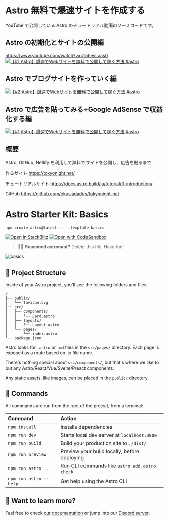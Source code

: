 # Astro 無料で爆速サイトを作成する

YouTube で公開している Astro のチュートリアル動画のソースコードです。

## Astro の初期化とサイトの公開編

https://www.youtube.com/watch?v=c1ohevLaas0
[![【#1 Astro】爆速でWebサイトを無料で公開して稼ぐ方法 #astro](https://i9.ytimg.com/vi_webp/c1ohevLaas0/mqdefault.webp?v=63d6eeed&sqp=COyD3Z4G&rs=AOn4CLD5ni-pmnUe4Z0T1Ki3_TpkQemPRQ)](https://www.youtube.com/watch?v=c1ohevLaas0)

## Astro でブログサイトを作っていく編

[![【#2 Astro】爆速でWebサイトを無料で公開して稼ぐ方法 #astro](https://i9.ytimg.com/vi/_KBd8H19s0c/mqdefault.jpg?v=63d6efb6&sqp=COyD3Z4G&rs=AOn4CLC6y4HirjYGABSZGXp_YHIHoBwNQA)](https://www.youtube.com/watch?v=_KBd8H19s0c)

## Astro で広告を貼ってみる+Google AdSense で収益化する編

[![【#1 Astro】爆速でWebサイトを無料で公開して稼ぐ方法 #astro](https://i9.ytimg.com/vi/FncGm2TKKCY/mqdefault.jpg?v=63d6f01f&sqp=COyD3Z4G&rs=AOn4CLCW23OadJJW0auyyffQuTaex-YXOw)](https://www.youtube.com/watch?v=FncGm2TKKCY)

## 概要

Astro, GitHub, Netlify を利用して無料でサイトを公開し、広告を貼るまで

作るサイト
https://tokyonight.net/

チュートリアルサイト
https://docs.astro.build/ja/tutorial/0-introduction/

GitHub
https://github.com/ekusiadadus/tokyonight-net

# Astro Starter Kit: Basics

```
npm create astro@latest -- --template basics
```

[![Open in StackBlitz](https://developer.stackblitz.com/img/open_in_stackblitz.svg)](https://stackblitz.com/github/withastro/astro/tree/latest/examples/basics)
[![Open with CodeSandbox](https://assets.codesandbox.io/github/button-edit-lime.svg)](https://codesandbox.io/s/github/withastro/astro/tree/latest/examples/basics)

> 🧑‍🚀 **Seasoned astronaut?** Delete this file. Have fun!

![basics](https://user-images.githubusercontent.com/4677417/186188965-73453154-fdec-4d6b-9c34-cb35c248ae5b.png)

## 🚀 Project Structure

Inside of your Astro project, you'll see the following folders and files:

```
/
├── public/
│   └── favicon.svg
├── src/
│   ├── components/
│   │   └── Card.astro
│   ├── layouts/
│   │   └── Layout.astro
│   └── pages/
│       └── index.astro
└── package.json
```

Astro looks for `.astro` or `.md` files in the `src/pages/` directory. Each page is exposed as a route based on its file name.

There's nothing special about `src/components/`, but that's where we like to put any Astro/React/Vue/Svelte/Preact components.

Any static assets, like images, can be placed in the `public/` directory.

## 🧞 Commands

All commands are run from the root of the project, from a terminal:

| Command                | Action                                           |
| :--------------------- | :----------------------------------------------- |
| `npm install`          | Installs dependencies                            |
| `npm run dev`          | Starts local dev server at `localhost:3000`      |
| `npm run build`        | Build your production site to `./dist/`          |
| `npm run preview`      | Preview your build locally, before deploying     |
| `npm run astro ...`    | Run CLI commands like `astro add`, `astro check` |
| `npm run astro --help` | Get help using the Astro CLI                     |

## 👀 Want to learn more?

Feel free to check [our documentation](https://docs.astro.build) or jump into our [Discord server](https://astro.build/chat).
